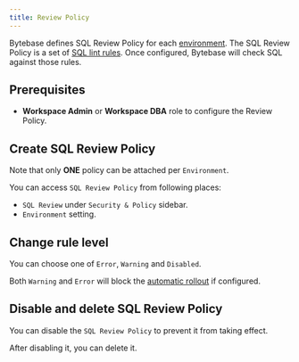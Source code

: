 ```yaml
---
title: Review Policy
---
```


Bytebase defines SQL Review Policy for each [environment](/docs/concepts/data-model#environment).
The SQL Review Policy is a set of [SQL lint rules](/docs/sql-review/review-rules). Once configured, Bytebase will check SQL against those rules.

## Prerequisites

- **Workspace Admin** or **Workspace DBA** role to configure the Review Policy.

## Create SQL Review Policy

<HintBlock type="info">

Note that only **ONE** policy can be attached per `Environment`.

</HintBlock>

You can access `SQL Review Policy` from following places:

- `SQL Review` under `Security & Policy` sidebar.
- `Environment` setting.

## Change rule level

You can choose one of `Error`, `Warning` and `Disabled`.

Both `Warning` and `Error` will block the [automatic rollout](/docs/administration/environment-policy/rollout-policy/#automatic-rollout) if configured.

## Disable and delete SQL Review Policy

You can disable the `SQL Review Policy` to prevent it from taking effect.

After disabling it, you can delete it.
